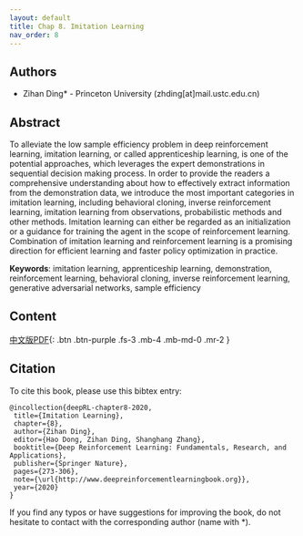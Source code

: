 ```yaml
---
layout: default
title: Chap 8. Imitation Learning
nav_order: 8
---
```


## Authors

- Zihan Ding* - Princeton University (zhding[at]mail.ustc.edu.cn)

## Abstract

To alleviate the low sample efficiency problem in deep reinforcement learning, imitation learning, or called apprenticeship learning, is one of the potential approaches, which leverages the expert demonstrations in sequential decision making process. 
In order to provide the readers a comprehensive understanding about how to effectively extract information from the demonstration data, we introduce the most important categories in imitation learning, including behavioral cloning, inverse reinforcement learning, imitation learning from observations, probabilistic methods and other methods. Imitation learning can either be regarded as an initialization or a guidance for training the agent in the scope of reinforcement learning. Combination of imitation learning and reinforcement learning is a promising direction for efficient learning and faster policy optimization in practice. 

**Keywords**: imitation learning, apprenticeship learning, demonstration, reinforcement learning, behavioral cloning, inverse reinforcement learning, generative adversarial networks, sample efficiency

## Content
[中文版PDF](/assets/pdfs/ch8.pdf){: .btn .btn-purple  .fs-3 .mb-4 .mb-md-0 .mr-2 }

## Citation

To cite this book, please use this bibtex entry:

```
@incollection{deepRL-chapter8-2020,
 title={Imitation Learning},
 chapter={8},
 author={Zihan Ding},
 editor={Hao Dong, Zihan Ding, Shanghang Zhang},
 booktitle={Deep Reinforcement Learning: Fundamentals, Research, and Applications},
 publisher={Springer Nature},
 pages={273-306},
 note={\url{http://www.deepreinforcementlearningbook.org}},
 year={2020}
}
```



If you find any typos or have suggestions for improving the book, do not hesitate to contact with the corresponding author (name with *).